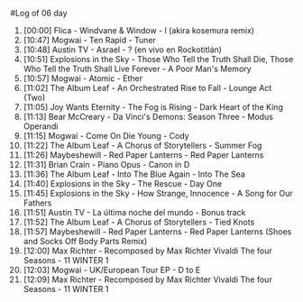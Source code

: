 #Log of 06 day

1. [00:00] Flica - Windvane & Window - l (akira kosemura remix)
1. [10:47] Mogwai - Ten Rapid - Tuner
1. [10:48] Austin TV - Asrael - ? (en vivo en Rockotitlán)
1. [10:51] Explosions in the Sky - Those Who Tell the Truth Shall Die, Those Who Tell the Truth Shall Live Forever - A Poor Man's Memory
1. [10:57] Mogwai - Atomic - Ether
1. [11:02] The Album Leaf - An Orchestrated Rise to Fall - Lounge Act (Two)
1. [11:05] Joy Wants Eternity - The Fog is Rising - Dark Heart of the King
1. [11:13] Bear McCreary - Da Vinci's Demons: Season Three - Modus Operandi
1. [11:15] Mogwai - Come On Die Young - Cody
1. [11:22] The Album Leaf - A Chorus of Storytellers - Summer Fog
1. [11:26] Maybeshewill - Red Paper Lanterns - Red Paper Lanterns
1. [11:31] Brian Crain - Piano Opus - Canon in D
1. [11:36] The Album Leaf - Into The Blue Again - Into The Sea
1. [11:40] Explosions in the Sky - The Rescue - Day One
1. [11:45] Explosions in the Sky - How Strange, Innocence - A Song for Our Fathers
1. [11:51] Austin TV - La última noche del mundo - Bonus track
1. [11:52] The Album Leaf - A Chorus of Storytellers - Tied Knots
1. [11:57] Maybeshewill - Red Paper Lanterns - Red Paper Lanterns (Shoes and Socks Off Body Parts Remix)
1. [12:00] Max Richter - Recomposed by Max Richter Vivaldi The four Seasons - 11 WINTER 1
1. [12:03] Mogwai - UK/European Tour EP - D to E
1. [12:09] Max Richter - Recomposed by Max Richter Vivaldi The four Seasons - 11 WINTER 1

